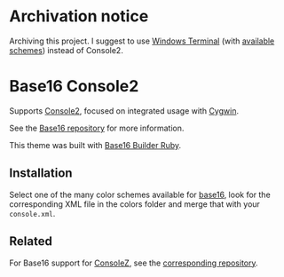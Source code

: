 # Archivation notice

Archiving this project. I suggest to use [Windows Terminal](https://github.com/microsoft/terminal) (with [available schemes](https://github.com/wuqs-net/base16-windows-terminal)) instead of Console2.

# Base16 Console2

Supports [Console2](https://sourceforge.net/projects/console), focused on integrated usage with [Cygwin](https://www.cygwin.com).

See the [Base16 repository](https://github.com/chriskempson/base16) for more information.

This theme was built with [Base16 Builder Ruby](https://github.com/obahareth/base16-builder-ruby).

## Installation

Select one of the many color schemes available for [base16](http://chriskempson.com/projects/base16), look for the corresponding XML file in the colors folder and merge that with your `console.xml`.

## Related

For Base16 support for [ConsoleZ](https://github.com/cbucher/console), see the [corresponding repository](https://github.com/AFulgens/base16-consolez).
